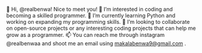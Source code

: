
👋 Hi, @realbenwa! Nice to meet you!
👀 I’m interested in coding and becoming a skilled programmer.
🌱 I’m currently learning Python and working on expanding my programming skills.
💞️ I’m looking to collaborate on open-source projects or any interesting coding projects that can help me grow as a programmer.
📫 You can reach me through instagram @realbenwaa and shoot me an email using makalabenwa9@gmail.com .

<!---
realbenwa/realbenwa is a ✨ special ✨ repository because its `README.md` (this file) appears on your GitHub profile.
You can click the Preview link to take a look at your changes.
--->
